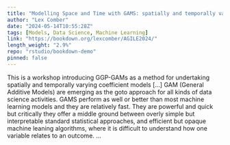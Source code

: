 ```yaml
---
title: "Modelling Space and Time with GAMS: spatially and temporally varying coefficient models"
author: "Lex Comber"
date: "2024-05-14T10:55:28Z"
tags: [Models, Data Science, Machine Learning]
link: "https://bookdown.org/lexcomber/AGILE2024/"
length_weight: "2.9%"
repo: "rstudio/bookdown-demo"
pinned: false
---
```


This is a workshop introducing GGP-GAMs as a method for undertaking spatially and temporally varying coefficient models [...] GAM (General Additive Models) are emerging as the goto approach for all kinds of data science activities. GAMS perform as well or better than most machine learning models and they are relatively fast. They are powerful and quick but critically they offer a middle ground between overly simple but interpretable standard statistical approaches, and efficient but opaque machine leaning algorithms, where it is difficult to understand how one variable relates to an outcome. ...
